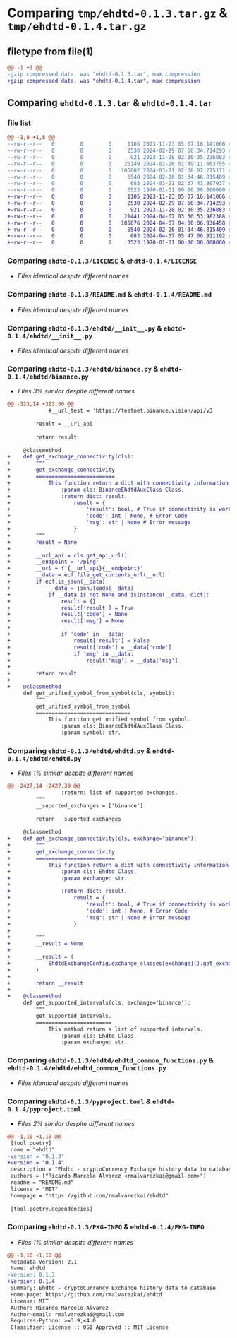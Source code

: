 # Comparing `tmp/ehdtd-0.1.3.tar.gz` & `tmp/ehdtd-0.1.4.tar.gz`

## filetype from file(1)

```diff
@@ -1 +1 @@
-gzip compressed data, was "ehdtd-0.1.3.tar", max compression
+gzip compressed data, was "ehdtd-0.1.4.tar", max compression
```

## Comparing `ehdtd-0.1.3.tar` & `ehdtd-0.1.4.tar`

### file list

```diff
@@ -1,8 +1,8 @@
--rw-r--r--   0        0        0     1105 2023-11-23 05:07:16.141066 ehdtd-0.1.3/LICENSE
--rw-r--r--   0        0        0     2530 2024-02-29 07:50:34.714293 ehdtd-0.1.3/README.md
--rw-r--r--   0        0        0      921 2023-11-28 02:30:35.236883 ehdtd-0.1.3/ehdtd/__init__.py
--rw-r--r--   0        0        0    20149 2024-02-26 01:49:11.663755 ehdtd-0.1.3/ehdtd/binance.py
--rw-r--r--   0        0        0   105082 2024-03-21 02:38:07.275171 ehdtd-0.1.3/ehdtd/ehdtd.py
--rw-r--r--   0        0        0     6540 2024-02-26 01:34:46.815409 ehdtd-0.1.3/ehdtd/ehdtd_common_functions.py
--rw-r--r--   0        0        0      683 2024-03-21 02:37:43.807937 ehdtd-0.1.3/pyproject.toml
--rw-r--r--   0        0        0     3523 1970-01-01 00:00:00.000000 ehdtd-0.1.3/PKG-INFO
+-rw-r--r--   0        0        0     1105 2023-11-23 05:07:16.141066 ehdtd-0.1.4/LICENSE
+-rw-r--r--   0        0        0     2530 2024-02-29 07:50:34.714293 ehdtd-0.1.4/README.md
+-rw-r--r--   0        0        0      921 2023-11-28 02:30:35.236883 ehdtd-0.1.4/ehdtd/__init__.py
+-rw-r--r--   0        0        0    21441 2024-04-07 03:50:53.982388 ehdtd-0.1.4/ehdtd/binance.py
+-rw-r--r--   0        0        0   105876 2024-04-07 04:00:06.936458 ehdtd-0.1.4/ehdtd/ehdtd.py
+-rw-r--r--   0        0        0     6540 2024-02-26 01:34:46.815409 ehdtd-0.1.4/ehdtd/ehdtd_common_functions.py
+-rw-r--r--   0        0        0      683 2024-04-07 05:47:00.921192 ehdtd-0.1.4/pyproject.toml
+-rw-r--r--   0        0        0     3523 1970-01-01 00:00:00.000000 ehdtd-0.1.4/PKG-INFO
```

### Comparing `ehdtd-0.1.3/LICENSE` & `ehdtd-0.1.4/LICENSE`

 * *Files identical despite different names*

### Comparing `ehdtd-0.1.3/README.md` & `ehdtd-0.1.4/README.md`

 * *Files identical despite different names*

### Comparing `ehdtd-0.1.3/ehdtd/__init__.py` & `ehdtd-0.1.4/ehdtd/__init__.py`

 * *Files identical despite different names*

### Comparing `ehdtd-0.1.3/ehdtd/binance.py` & `ehdtd-0.1.4/ehdtd/binance.py`

 * *Files 3% similar despite different names*

```diff
@@ -323,14 +323,50 @@
             #__url_test = 'https://testnet.binance.vision/api/v3'
 
         result = __url_api
 
         return result
 
     @classmethod
+    def get_exchange_connectivity(cls):
+        """
+        get_exchange_connectivity
+        =========================
+            This function return a dict with connectivity information.
+                :param cls: BinanceEhdtdAuxClass Class.
+                :return dict: result.
+                    result = {
+                        'result': bool, # True if connectivity is working False in other case.
+                        'code': int | None, # Error Code
+                        'msg': str | None # Error message
+                    }
+        """
+        result = None
+
+        __url_api = cls.get_api_url()
+        __endpoint = '/ping'
+        __url = f'{__url_api}{__endpoint}'
+        __data = ecf.file_get_contents_url(__url)
+        if ecf.is_json(__data):
+            __data = json.loads(__data)
+            if __data is not None and isinstance(__data, dict):
+                result = {}
+                result['result'] = True
+                result['code'] = None
+                result['msg'] = None
+
+                if 'code' in __data:
+                    result['result'] = False
+                    result['code'] = __data['code']
+                    if 'msg' in __data:
+                        result['msg'] = __data['msg']
+
+        return result
+
+    @classmethod
     def get_unified_symbol_from_symbol(cls, symbol):
         """
         get_unified_symbol_from_symbol
         ==============================
             This function get unified symbol from symbol.
                 :param cls: BinanceEhdtdAuxClass Class.
                 :param symbol: str.
```

### Comparing `ehdtd-0.1.3/ehdtd/ehdtd.py` & `ehdtd-0.1.4/ehdtd/ehdtd.py`

 * *Files 1% similar despite different names*

```diff
@@ -2427,14 +2427,39 @@
                 :return: list of supported exchanges.
         """
         __suported_exchanges = ['binance']
 
         return __suported_exchanges
 
     @classmethod
+    def get_exchange_connectivity(cls, exchange='binance'):
+        """
+        get_exchange_connectivity.
+        =========================
+            This function return a dict with connectivity information.
+                :param cls: Ehdtd Class.
+                :param exchange: str.
+
+                :return dict: result.
+                    result = {
+                        'result': bool, # True if connectivity is working False in other case.
+                        'code': int | None, # Error Code
+                        'msg': str | None # Error message
+                    }
+
+        """
+        __result = None
+
+        __result = (
+            EhdtdExchangeConfig.exchange_classes[exchange]().get_exchange_connectivity()
+        )
+
+        return __result
+
+    @classmethod
     def get_supported_intervals(cls, exchange='binance'):
         """
         get_supported_intervals.
         ========================
             This method return a list of supported intervals.
                 :param cls: Ehdtd Class.
                 :param exchange: str.
```

### Comparing `ehdtd-0.1.3/ehdtd/ehdtd_common_functions.py` & `ehdtd-0.1.4/ehdtd/ehdtd_common_functions.py`

 * *Files identical despite different names*

### Comparing `ehdtd-0.1.3/pyproject.toml` & `ehdtd-0.1.4/pyproject.toml`

 * *Files 2% similar despite different names*

```diff
@@ -1,10 +1,10 @@
 [tool.poetry]
 name = "ehdtd"
-version = "0.1.3"
+version = "0.1.4"
 description = "Ehdtd - cryptoCurrency Exchange history data to database"
 authors = ["Ricardo Marcelo Alvarez <rmalvarezkai@gmail.com>"]
 readme = "README.md"
 license = "MIT"
 homepage = "https://github.com/rmalvarezkai/ehdtd"
 
 [tool.poetry.dependencies]
```

### Comparing `ehdtd-0.1.3/PKG-INFO` & `ehdtd-0.1.4/PKG-INFO`

 * *Files 1% similar despite different names*

```diff
@@ -1,10 +1,10 @@
 Metadata-Version: 2.1
 Name: ehdtd
-Version: 0.1.3
+Version: 0.1.4
 Summary: Ehdtd - cryptoCurrency Exchange history data to database
 Home-page: https://github.com/rmalvarezkai/ehdtd
 License: MIT
 Author: Ricardo Marcelo Alvarez
 Author-email: rmalvarezkai@gmail.com
 Requires-Python: >=3.9,<4.0
 Classifier: License :: OSI Approved :: MIT License
```

